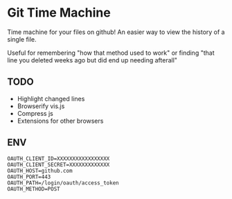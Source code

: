 Git Time Machine
=================

Time machine for your files on github! An easier way to view the history of a single file.

Useful for remembering "how that method used to work" or finding "that line you deleted weeks ago but did end up needing afterall"

## TODO

- Highlight changed lines
- Browserify vis.js
- Compress js
- Extensions for other browsers


## ENV

```
OAUTH_CLIENT_ID=XXXXXXXXXXXXXXXXX
OAUTH_CLIENT_SECRET=XXXXXXXXXXXXX
OAUTH_HOST=github.com
OAUTH_PORT=443
OAUTH_PATH=/login/oauth/access_token
OAUTH_METHOD=POST
```
